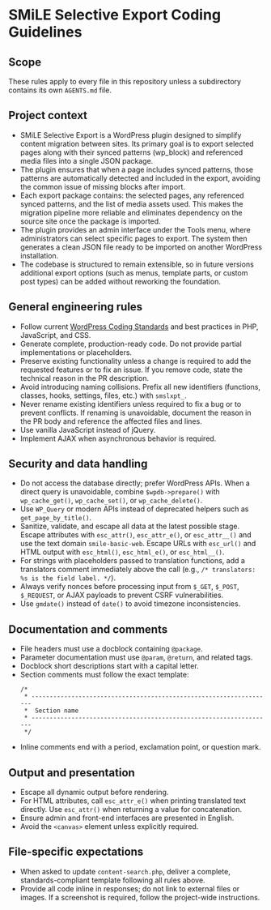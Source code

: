 # SMiLE Selective Export Coding Guidelines

## Scope
These rules apply to every file in this repository unless a subdirectory contains its own `AGENTS.md` file.

## Project context
- SMiLE Selective Export is a WordPress plugin designed to simplify content migration between sites. Its primary goal is to export selected pages along with their synced patterns (wp_block) and referenced media files into a single JSON package.
- The plugin ensures that when a page includes synced patterns, those patterns are automatically detected and included in the export, avoiding the common issue of missing blocks after import.
- Each export package contains: the selected pages, any referenced synced patterns, and the list of media assets used. This makes the migration pipeline more reliable and eliminates dependency on the source site once the package is imported.
- The plugin provides an admin interface under the Tools menu, where administrators can select specific pages to export. The system then generates a clean JSON file ready to be imported on another WordPress installation.
- The codebase is structured to remain extensible, so in future versions additional export options (such as menus, template parts, or custom post types) can be added without reworking the foundation.

## General engineering rules
- Follow current [WordPress Coding Standards](https://developer.wordpress.org/coding-standards/) and best practices in PHP, JavaScript, and CSS.
- Generate complete, production-ready code. Do not provide partial implementations or placeholders.
- Preserve existing functionality unless a change is required to add the requested features or to fix an issue. If you remove code, state the technical reason in the PR description.
- Avoid introducing naming collisions. Prefix all new identifiers (functions, classes, hooks, settings, files, etc.) with `smslxpt_`.
- Never rename existing identifiers unless required to fix a bug or to prevent conflicts. If renaming is unavoidable, document the reason in the PR body and reference the affected files and lines.
- Use vanilla JavaScript instead of jQuery.
- Implement AJAX when asynchronous behavior is required.

## Security and data handling
- Do not access the database directly; prefer WordPress APIs. When a direct query is unavoidable, combine `$wpdb->prepare()` with `wp_cache_get()`, `wp_cache_set()`, or `wp_cache_delete()`.
- Use `WP_Query` or modern APIs instead of deprecated helpers such as `get_page_by_title()`.
- Sanitize, validate, and escape all data at the latest possible stage. Escape attributes with `esc_attr()`, `esc_attr_e()`, or `esc_attr__()` and use the text domain `smile-basic-web`. Escape URLs with `esc_url()` and HTML output with `esc_html()`, `esc_html_e()`, or `esc_html__()`.
- For strings with placeholders passed to translation functions, add a translators comment immediately above the call (e.g., `/* translators: %s is the field label. */`).
- Always verify nonces before processing input from `$_GET`, `$_POST`, `$_REQUEST`, or AJAX payloads to prevent CSRF vulnerabilities.
- Use `gmdate()` instead of `date()` to avoid timezone inconsistencies.

## Documentation and comments
- File headers must use a docblock containing `@package`.
- Parameter documentation must use `@param`, `@return`, and related tags.
- Docblock short descriptions start with a capital letter.
- Section comments must follow the exact template:
  ```
  /*
   * -------------------------------------------------------------------
   *  Section name
   * -------------------------------------------------------------------
   */
  ```
- Inline comments end with a period, exclamation point, or question mark.

## Output and presentation
- Escape all dynamic output before rendering.
- For HTML attributes, call `esc_attr_e()` when printing translated text directly. Use `esc_attr()` when returning a value for concatenation.
- Ensure admin and front-end interfaces are presented in English.
- Avoid the `<canvas>` element unless explicitly required.

## File-specific expectations
- When asked to update `content-search.php`, deliver a complete, standards-compliant template following all rules above.
- Provide all code inline in responses; do not link to external files or images. If a screenshot is required, follow the project-wide instructions.


